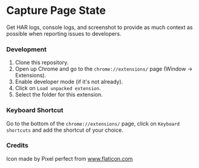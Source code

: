 # Capture Page State

Get HAR logs, console logs, and screenshot to provide as much context as possible when reporting issues to developers.

### Development

1. Clone this repository.
1. Open up Chrome and go to the `chrome://extensions/` page (Window → Extensions).
1. Enable developer mode (if it's not already).
1. Click on `Load unpacked extension`.
1. Select the folder for this extension.

### Keyboard Shortcut

Go to the bottom of the `chrome://extensions/` page, click on `Keyboard shortcuts` and add the shortcut of your choice.

### Credits
Icon made by Pixel perfect from www.flaticon.com